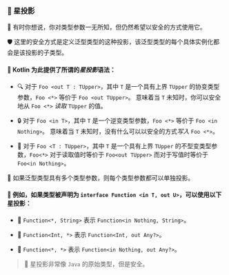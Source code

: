 ### 🌟 星投影

🤔 有时你想说，你对类型参数一无所知，但仍然希望以安全的方式使用它。

🛡️ 这里的安全方式是定义泛型类型的这种投影，该泛型类型的每个具体实例化都会是该投影的子类型。

#### 🚀 Kotlin 为此提供了所谓的*星投影*语法：

* 🔍 对于 `Foo <out T : TUpper>`，其中 `T` 是一个具有上界 `TUpper` 的协变类型参数，`Foo <*>` 等价于 `Foo <out TUpper>`。 意味着当 `T` 未知时，你可以安全地从 `Foo <*>` *读取* `TUpper` 的值。

* 🔒 对于 `Foo <in T>`，其中 `T` 是一个逆变类型参数，`Foo <*>` 等价于 `Foo <in Nothing>`。 意味着当 `T` 未知时，没有什么可以以安全的方式*写入* `Foo <*>`。

* 🔄 对于 `Foo <T : TUpper>`，其中 `T` 是一个具有上界 `TUpper` 的不型变类型参数，`Foo<*>` 对于读取值时等价于 `Foo<out TUpper>` 而对于写值时等价于`Foo<in Nothing>`。

🧩 如果泛型类型具有多个类型参数，则每个类型参数都可以单独投影。

#### 🌈 例如，如果类型被声明为 `interface Function <in T, out U>`，可以使用以下星投影：

* 🔹 `Function<*, String>` 表示 `Function<in Nothing, String>`。

* 🔸 `Function<Int, *>` 表示 `Function<Int, out Any?>`。

* 🔶 `Function<*, *>` 表示 `Function<in Nothing, out Any?>`。

> 🌟 星投影非常像 `Java` 的原始类型，但是安全。